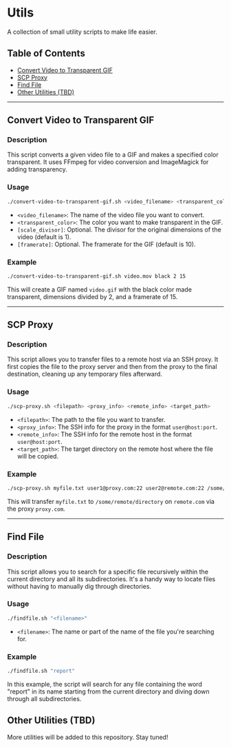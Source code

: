 # Utils

A collection of small utility scripts to make life easier.

## Table of Contents

- [Convert Video to Transparent GIF](#convert-video-to-transparent-gif)
- [SCP Proxy](#scp-proxy)
- [Find File](#find-file)
- [Other Utilities (TBD)](#other-utilities-tbd)

---

## Convert Video to Transparent GIF

### Description

This script converts a given video file to a GIF and makes a specified color transparent. It uses FFmpeg for video conversion and ImageMagick for adding transparency.

### Usage

```bash
./convert-video-to-transparent-gif.sh <video_filename> <transparent_color> [scale_divisor] [framerate]
```

- `<video_filename>`: The name of the video file you want to convert.
- `<transparent_color>`: The color you want to make transparent in the GIF.
- `[scale_divisor]`: Optional. The divisor for the original dimensions of the video (default is 1).
- `[framerate]`: Optional. The framerate for the GIF (default is 10).

### Example

```bash
./convert-video-to-transparent-gif.sh video.mov black 2 15
```

This will create a GIF named `video.gif` with the black color made transparent, dimensions divided by 2, and a framerate of 15.

---

## SCP Proxy

### Description

This script allows you to transfer files to a remote host via an SSH proxy. It first copies the file to the proxy server and then from the proxy to the final destination, cleaning up any temporary files afterward.

### Usage

```bash
./scp-proxy.sh <filepath> <proxy_info> <remote_info> <target_path>
```

- `<filepath>`: The path to the file you want to transfer.
- `<proxy_info>`: The SSH info for the proxy in the format `user@host:port`.
- `<remote_info>`: The SSH info for the remote host in the format `user@host:port`.
- `<target_path>`: The target directory on the remote host where the file will be copied.

### Example

```bash
./scp-proxy.sh myfile.txt user1@proxy.com:22 user2@remote.com:22 /some/remote/directory
```

This will transfer `myfile.txt` to `/some/remote/directory` on `remote.com` via the proxy `proxy.com`.

---

## Find File

### Description

This script allows you to search for a specific file recursively within the current directory and all its subdirectories. It's a handy way to locate files without having to manually dig through directories.

### Usage

```bash
./findfile.sh "<filename>"
```

- `<filename>`: The name or part of the name of the file you're searching for.

### Example

```bash
./findfile.sh "report"
```

In this example, the script will search for any file containing the word "report" in its name starting from the current directory and diving down through all subdirectories.

## Other Utilities (TBD)

More utilities will be added to this repository. Stay tuned!
